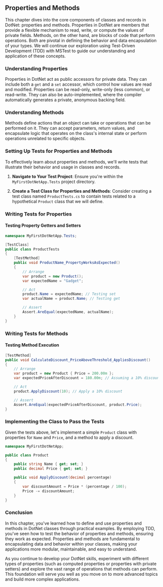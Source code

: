 ## Properties and Methods

This chapter dives into the core components of classes and records in DotNet: properties and methods. Properties in DotNet are members that provide a flexible mechanism to read, write, or compute the values of private fields. Methods, on the other hand, are blocks of code that perform operations. Both are pivotal in defining the behavior and data encapsulation of your types. We will continue our exploration using Test-Driven Development (TDD) with MSTest to guide our understanding and application of these concepts.

### Understanding Properties

Properties in DotNet act as public accessors for private data. They can include both a `get` and a `set` accessor, which control how values are read and modified. Properties can be read-only, write-only (less common), or read-write. They can also be auto-implemented, where the compiler automatically generates a private, anonymous backing field.

### Understanding Methods

Methods define actions that an object can take or operations that can be performed on it. They can accept parameters, return values, and encapsulate logic that operates on the class's internal state or perform operations unrelated to specific objects.

### Setting Up Tests for Properties and Methods

To effectively learn about properties and methods, we'll write tests that illustrate their behavior and usage in classes and records.

1. **Navigate to Your Test Project**: Ensure you're within the `MyFirstDotNetApp.Tests` project directory.

2. **Create a Test Class for Properties and Methods**: Consider creating a test class named `ProductTests.cs` to contain tests related to a hypothetical `Product` class that we will define.

### Writing Tests for Properties

#### Testing Property Getters and Setters

```csharp
namespace MyFirstDotNetApp.Tests;

[TestClass]
public class ProductTests
{
    [TestMethod]
    public void ProductName_PropertyWorksAsExpected()
    {
        // Arrange
        var product = new Product();
        var expectedName = "Gadget";

        // Act
        product.Name = expectedName; // Testing set
        var actualName = product.Name; // Testing get

        // Assert
        Assert.AreEqual(expectedName, actualName);
    }
}
```

### Writing Tests for Methods

#### Testing Method Execution

```csharp
[TestMethod]
public void CalculateDiscount_PriceAboveThreshold_AppliesDiscount()
{
    // Arrange
    var product = new Product { Price = 200.00m };
    var expectedPriceAfterDiscount = 180.00m; // Assuming a 10% discount

    // Act
    product.ApplyDiscount(10); // Apply a 10% discount

    // Assert
    Assert.AreEqual(expectedPriceAfterDiscount, product.Price);
}
```

### Implementing the Class to Pass the Tests

Given the tests above, let's implement a simple `Product` class with properties for `Name` and `Price`, and a method to apply a discount.

```csharp
namespace MyFirstDotNetApp;

public class Product
{
    public string Name { get; set; }
    public decimal Price { get; set; }

    public void ApplyDiscount(decimal percentage)
    {
        var discountAmount = Price * (percentage / 100);
        Price -= discountAmount;
    }
}
```

### Conclusion

In this chapter, you've learned how to define and use properties and methods in DotNet classes through practical examples. By employing TDD, you've seen how to test the behavior of properties and methods, ensuring they work as expected. Properties and methods are fundamental to encapsulating data and behavior within your classes, making your applications more modular, maintainable, and easy to understand.

As you continue to develop your DotNet skills, experiment with different types of properties (such as computed properties or properties with private setters) and explore the vast range of operations that methods can perform. This foundation will serve you well as you move on to more advanced topics and build more complex applications.
